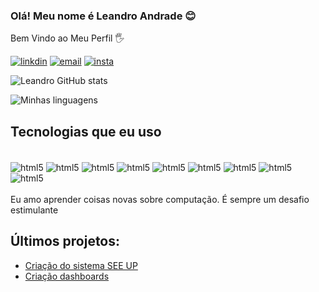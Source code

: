 ### Olá! Meu nome é Leandro Andrade 😊
 Bem Vindo ao Meu Perfil 🖐️
 
[![linkdin](https://img.shields.io/badge/LinkedIn-0077B5?style=for-the-badge&logo=linkedin&logoColor=white)](https://www.linkedin.com/in/leandro-andrade-92873224a/)
[![email](https://img.shields.io/badge/Gmail-D14836?style=for-the-badge&logo=gmail&logoColor=white)](mailto:Leandro.andrade.araujo00@gmail.com?subject=&body=)
[![insta](https://img.shields.io/badge/Instagram-E4405F?style=for-the-badge&logo=instagram&logoColor=white)](https://www.instagram.com/leandroaa01/)

![Leandro GitHub stats](https://github-readme-stats.vercel.app/api?username=leandroaa01&show_icons=true&theme=dracula) 

![Minhas linguagens](https://github-readme-stats.vercel.app/api/top-langs/?username=leandroaa01&hide=javascript,html)
## Tecnologias que eu uso 
<div style = "display: inline_block"><br/>
    <img align ="center" alt="html5" src ="https://img.shields.io/badge/JavaScript-F7DF1E?style=for-the-badge&logo=javascript&logoColor=black">
      <img align ="center" alt="html5" src ="https://img.shields.io/badge/CSS3-1572B6?style=for-the-badge&logo=css3&logoColor=white">
        <img align ="center" alt="html5" src ="https://img.shields.io/badge/HTML5-E34F26?style=for-the-badge&logo=html5&logoColor=white">
          <img align ="center" alt="html5" src ="https://img.shields.io/badge/PHP-777BB4?style=for-the-badge&logo=php&logoColor=white">
           <img align ="center" alt="html5" src ="https://img.shields.io/badge/Bootstrap-563D7C?style=for-the-badge&logo=bootstrap&logoColor=white">
            <img align ="center" alt="html5" src ="https://img.shields.io/badge/MySQL-00000F?style=for-the-badge&logo=mysql&logoColor=white">
             <img align ="center" alt="html5" src ="https://img.shields.io/badge/jQuery-0769AD?style=for-the-badge&logo=jquery&logoColor=white">
             <img align ="center" alt="html5" src ="https://img.shields.io/badge/Notion-000000?style=for-the-badge&logo=notion&logoColor=white">
              <img align ="center" alt="html5" src ="https://img.shields.io/badge/Microsoft_Office-D83B01?style=for-the-badge&logo=microsoft-office&logoColor=white">
</div><br/>
Eu amo aprender coisas novas sobre computação. É sempre um desafio estimulante

## Últimos projetos:
- [Criação do sistema SEE UP](https://github.com/leandroaa01/SEEUP)
- [Criação dashboards](https://github.com/leandroaa01/Meus-Dashboards/blob/main/Link%20dashboards%20Criados)
